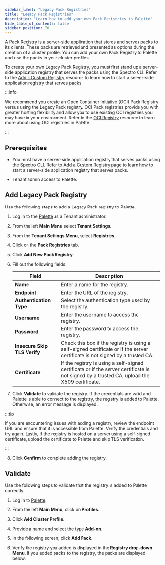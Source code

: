 ```yaml
---
sidebar_label: "Legacy Pack Registries"
title: "Legacy Pack Registries"
description: "Learn how to add your own Pack Registries to Palette"
hide_table_of_contents: false
sidebar_position: 70
---
```


A Pack Registry is a server-side application that stores and serves packs to its clients. These packs are retrieved and
presented as options during the creation of a cluster profile. You can add your own Pack Registry to Palette and use the
packs in your cluster profiles.

To create your own Legacy Pack Registry, you must first stand up a server-side application registry that serves the
packs using the Spectro CLI. Refer to the [Add a Custom Registry](../adding-a-custom-registry.md) resource to learn how
to start a server-side application registry that serves packs.

:::info

We recommend you create an Open Container Initiative (OCI) Pack Registry versus using the Legacy Pack registry. OCI Pack
registries provide you with greater hosting flexibility and allow you to use existing OCI registries you may have in
your environment. Refer to the [OCI Registry](./oci-registry/oci-registry.md) resource to learn more about using OCI
registries in Palette.

:::

## Prerequisites

- You must have a server-side application registry that serves packs using the Spectro CLI. Refer to
  [Add a Custom Registry](../adding-a-custom-registry.md) page to learn how to start a server-side application registry
  that serves packs.

- Tenant admin access to Palette.

## Add Legacy Pack Registry

Use the following steps to add a Legacy Pack registry to Palette.

1. Log in to the [Palette](https://console.spectrocloud.com) as a Tenant administrator.

2. From the left **Main Menu** select **Tenant Settings**.

3. From the **Tenant Settings Menu**, select **Registries**.

4. Click on the **Pack Registries** tab.

5. Click **Add New Pack Registry**.

6. Fill out the following fields.

   | **Field**                    | **Description**                                                                                                                             |
   | ---------------------------- | ------------------------------------------------------------------------------------------------------------------------------------------- |
   | **Name**                     | Enter a name for the registry.                                                                                                              |
   | **Endpoint**                 | Enter the URL of the registry.                                                                                                              |
   | **Authentication Type**      | Select the authentication type used by the registry.                                                                                        |
   | **Username**                 | Enter the username to access the registry.                                                                                                  |
   | **Password**                 | Enter the password to access the registry.                                                                                                  |
   | **Insecure Skip TLS Verify** | Check this box if the registry is using a self-signed certificate or if the server certificate is not signed by a trusted CA.               |
   | **Certificate**              | If the registry is using a self-signed certificate or if the server certificate is not signed by a trusted CA, upload the X509 certificate. |

7. Click **Validate** to validate the registry. If the credentials are valid and Palette is able to connect to the
   registry, the registry is added to Palette. Otherwise, an error message is displayed.

:::tip

If you are encountering issues with adding a registry, review the endpoint URL and ensure that it is accessible from
Palette. Verify the credentials and try again. Lastly, if the registry is hosted on a server using a self-signed
certificate, upload the certificate to Palette and skip TLS verification.

:::

8. Click **Confirm** to complete adding the registry.

## Validate

Use the following steps to validate that the registry is added to Palette correctly.

1. Log in to [Palette](https://console.spectrocloud.com).

2. From the left **Main Menu**, click on **Profiles**.

3. Click **Add Cluster Profile**.

4. Provide a name and select the type **Add-on**.

5. In the following screen, click **Add Pack**.

6. Verify the registry you added is displayed in the **Registry drop-down Menu**. If you added packs to the registry,
   the packs are displayed below.

